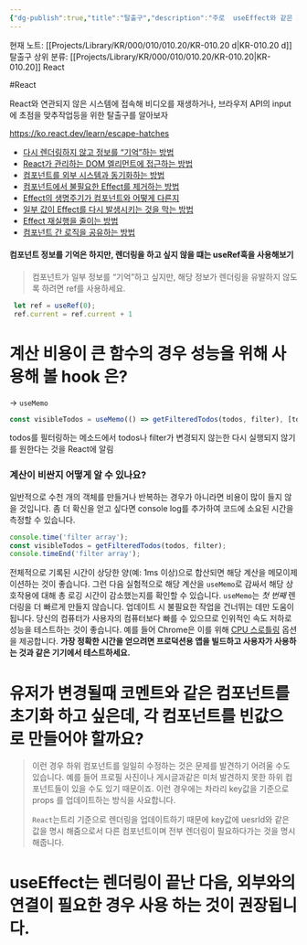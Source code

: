 ```yaml
---
{"dg-publish":true,"title":"탈출구","description":"주로  useEffect와 같은 외부의 state와 연동, 따로 연동 등과 같은 고급 기술에 대해 다룹니다.","permalink":"/projects/library/kr/000/010/010-20/kr-010-20-d/","dgPassFrontmatter":true,"noteIcon":"0","created":"2025-01-20T22:31:27.357+09:00","updated":"2025-03-18T02:16:03.189+09:00"}
---
```


현재 노트: [[Projects/Library/KR/000/010/010.20/KR-010.20 d\|KR-010.20 d]] 탈출구
상위 분류: [[Projects/Library/KR/000/010/010.20/KR-010.20\|KR-010.20]] React

#React

React와 연관되지 않은 시스템에 접속해 비디오를 재생하거나, 브라우저 API의 input에 초점을 맞추작업등을 위한 탈출구를 알아보자

https://ko.react.dev/learn/escape-hatches
- [다시 렌더링하지 않고 정보를 “기억”하는 방법](https://ko.react.dev/learn/referencing-values-with-refs)
- [React가 관리하는 DOM 엘리먼트에 접근하는 방법](https://ko.react.dev/learn/manipulating-the-dom-with-refs)
- [컴포넌트를 외부 시스템과 동기화하는 방법](https://ko.react.dev/learn/synchronizing-with-effects)
- [컴포넌트에서 불필요한 Effect를 제거하는 방법](https://ko.react.dev/learn/you-might-not-need-an-effect)
- [Effect의 생명주기가 컴포넌트와 어떻게 다른지](https://ko.react.dev/learn/lifecycle-of-reactive-effects)
- [일부 값이 Effect를 다시 발생시키는 것을 막는 방법](https://ko.react.dev/learn/separating-events-from-effects)
- [Effect 재실행을 줄이는 방법](https://ko.react.dev/learn/removing-effect-dependencies)
- [컴포넌트 간 로직을 공유하는 방법](https://ko.react.dev/learn/reusing-logic-with-custom-hooks)




#### 컴포넌트 정보를 기억은 하지만, 렌더링을 하고 싶지 않을 떄는 useRef훅을 사용해보기
> 컴포넌트가 일부 정보를 “기억”하고 싶지만, 해당 정보가 렌더링을 유발하지 않도록 하려면 ref를 사용하세요.

```js
 let ref = useRef(0);
 ref.current = ref.current + 1
```



# 계산 비용이 큰 함수의 경우 성능을 위해 사용해 볼 hook 은? 
-> `useMemo`
```js
const visibleTodos = useMemo(() => getFilteredTodos(todos, filter), [todos, filter]);
```
todos를 필터링하는 메소드에서 todos나 filter가 변경되지 않는한 다시 실행되지 않기를 원한다는 것을 React에 알림

### 계산이 비싼지 어떻게 알 수 있나요? [](https://ko.react.dev/learn/you-might-not-need-an-effect#how-to-tell-if-a-calculation-is-expensive "Link for 계산이 비싼지 어떻게 알 수 있나요?")
일반적으로 수천 개의 객체를 만들거나 반복하는 경우가 아니라면 비용이 많이 들지 않을 것입니다. 좀 더 확신을 얻고 싶다면 console log를 추가하여 코드에 소요된 시간을 측정할 수 있습니다.
```js
console.time('filter array');
const visibleTodos = getFilteredTodos(todos, filter);
console.timeEnd('filter array');
```
전체적으로 기록된 시간이 상당한 양(예: 1ms 이상)으로 합산되면 해당 계산을 메모이제이션하는 것이 좋습니다.
그런 다음 실험적으로 해당 계산을 `useMemo`로 감싸서 해당 상호작용에 대해 총 로깅 시간이 감소했는지를 확인할 수 있습니다.
`useMemo`는 _첫 번째_ 렌더링을 더 빠르게 만들지 않습니다. 업데이트 시 불필요한 작업을 건너뛰는 데만 도움이 됩니다.
당신의 컴퓨터가 사용자의 컴퓨터보다 빠를 수 있으므로 인위적인 속도 저하로 성능을 테스트하는 것이 좋습니다. 예를 들어 Chrome은 이를 위해 [CPU 스로틀링](https://developer.chrome.com/blog/new-in-devtools-61/#throttling) 옵션을 제공합니다.
**가장 정확한 시간을 얻으려면 프로덕션용 앱을 빌드하고 사용자가 사용하는 것과 같은 기기에서 테스트하세요.**


# 유저가 변경될때 코멘트와 같은 컴포넌트를 초기화 하고 싶은데, 각 컴포넌트를 빈값으로 만들어야 할까요?
>이런 경우 하위 컴포넌트를 일일히 수정하는 것은 문제를 발견하기 어려울 수도 있습니다. 예를 들어 프로필 사진이나 게시글과같은 미처 발견하지 못한 하위 컴포넌트들이 있을 수도 있기 때문이죠. 이런 경우에는 차라리 key값을 기준으로 props 를 업데이트하는 방식을 사요합니다.
>
>`React`는트리 기준으로 렌더링을 업데이트하기 때문에 key값에 uesrId와 같은 값을 명시 해줌으로서 다른 컴포넌트이며 전부 렌더링이 필요하다가는 것을 명시해줍니다.



# useEffect는 렌더링이 끝난 다음, 외부와의 연결이 필요한 경우 사용 하는 것이 권장됩니다.